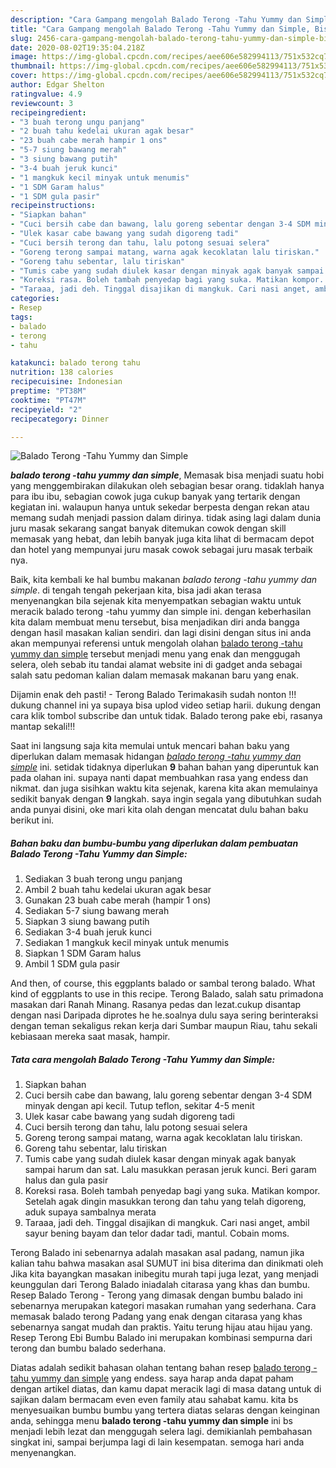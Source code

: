 ```yaml
---
description: "Cara Gampang mengolah Balado Terong -Tahu Yummy dan Simple, Bisa Manjain Lidah"
title: "Cara Gampang mengolah Balado Terong -Tahu Yummy dan Simple, Bisa Manjain Lidah"
slug: 2456-cara-gampang-mengolah-balado-terong-tahu-yummy-dan-simple-bisa-manjain-lidah
date: 2020-08-02T19:35:04.218Z
image: https://img-global.cpcdn.com/recipes/aee606e582994113/751x532cq70/balado-terong-tahu-yummy-dan-simple-foto-resep-utama.jpg
thumbnail: https://img-global.cpcdn.com/recipes/aee606e582994113/751x532cq70/balado-terong-tahu-yummy-dan-simple-foto-resep-utama.jpg
cover: https://img-global.cpcdn.com/recipes/aee606e582994113/751x532cq70/balado-terong-tahu-yummy-dan-simple-foto-resep-utama.jpg
author: Edgar Shelton
ratingvalue: 4.9
reviewcount: 3
recipeingredient:
- "3 buah terong ungu panjang"
- "2 buah tahu kedelai ukuran agak besar"
- "23 buah cabe merah hampir 1 ons"
- "5-7 siung bawang merah"
- "3 siung bawang putih"
- "3-4 buah jeruk kunci"
- "1 mangkuk kecil minyak untuk menumis"
- "1 SDM Garam halus"
- "1 SDM gula pasir"
recipeinstructions:
- "Siapkan bahan"
- "Cuci bersih cabe dan bawang, lalu goreng sebentar dengan 3-4 SDM minyak dengan api kecil. Tutup teflon, sekitar 4-5 menit"
- "Ulek kasar cabe bawang yang sudah digoreng tadi"
- "Cuci bersih terong dan tahu, lalu potong sesuai selera"
- "Goreng terong sampai matang, warna agak kecoklatan lalu tiriskan."
- "Goreng tahu sebentar, lalu tiriskan"
- "Tumis cabe yang sudah diulek kasar dengan minyak agak banyak sampai harum dan sat. Lalu masukkan perasan jeruk kunci. Beri garam halus dan gula pasir"
- "Koreksi rasa. Boleh tambah penyedap bagi yang suka. Matikan kompor. Setelah agak dingin masukkan terong dan tahu yang telah digoreng, aduk supaya sambalnya merata"
- "Taraaa, jadi deh. Tinggal disajikan di mangkuk. Cari nasi anget, ambil sayur bening bayam dan telor dadar tadi, mantul. Cobain moms."
categories:
- Resep
tags:
- balado
- terong
- tahu

katakunci: balado terong tahu 
nutrition: 138 calories
recipecuisine: Indonesian
preptime: "PT38M"
cooktime: "PT47M"
recipeyield: "2"
recipecategory: Dinner

---
```



![Balado Terong -Tahu Yummy dan Simple](https://img-global.cpcdn.com/recipes/aee606e582994113/751x532cq70/balado-terong-tahu-yummy-dan-simple-foto-resep-utama.jpg)

<b><i>balado terong -tahu yummy dan simple</i></b>, Memasak bisa menjadi suatu hobi yang menggembirakan dilakukan oleh sebagian besar orang. tidaklah hanya para ibu ibu, sebagian cowok juga cukup banyak yang tertarik dengan kegiatan ini. walaupun hanya untuk sekedar berpesta dengan rekan atau memang sudah menjadi passion dalam dirinya. tidak asing lagi dalam dunia juru masak sekarang sangat banyak ditemukan cowok dengan skill memasak yang hebat, dan lebih banyak juga kita lihat di bermacam depot dan hotel yang mempunyai juru masak cowok sebagai juru masak terbaik nya.

Baik, kita kembali ke hal bumbu makanan <i>balado terong -tahu yummy dan simple</i>. di tengah tengah pekerjaan kita, bisa jadi akan terasa menyenangkan bila sejenak kita menyempatkan sebagian waktu untuk meracik balado terong -tahu yummy dan simple ini. dengan keberhasilan kita dalam membuat menu tersebut, bisa menjadikan diri anda bangga dengan hasil masakan kalian sendiri. dan lagi disini dengan situs ini anda akan mempunyai referensi untuk mengolah olahan <u>balado terong -tahu yummy dan simple</u> tersebut menjadi menu yang enak dan menggugah selera, oleh sebab itu tandai alamat website ini di gadget anda sebagai salah satu pedoman kalian dalam memasak makanan baru yang enak.

Dijamin enak deh pasti! - Terong Balado Terimakasih sudah nonton !!! dukung channel ini ya supaya bisa uplod video setiap harii. dukung dengan cara klik tombol subscribe dan untuk tidak. Balado terong pake ebi, rasanya mantap sekali!!!


Saat ini langsung saja kita memulai untuk mencari bahan baku yang diperlukan dalam memasak hidangan <u><i>balado terong -tahu yummy dan simple</i></u> ini. setidak tidaknya diperlukan <b>9</b> bahan bahan yang diperuntuk kan pada olahan ini. supaya nanti dapat membuahkan rasa yang endess dan nikmat. dan juga sisihkan waktu kita sejenak, karena kita akan memulainya sedikit banyak dengan <b>9</b> langkah. saya ingin segala yang dibutuhkan sudah anda punyai disini, oke mari kita olah dengan mencatat dulu bahan baku berikut ini.

<!--inarticleads1-->

##### Bahan baku dan bumbu-bumbu yang diperlukan dalam pembuatan Balado Terong -Tahu Yummy dan Simple:

1. Sediakan 3 buah terong ungu panjang
1. Ambil 2 buah tahu kedelai ukuran agak besar
1. Gunakan 23 buah cabe merah (hampir 1 ons)
1. Sediakan 5-7 siung bawang merah
1. Siapkan 3 siung bawang putih
1. Sediakan 3-4 buah jeruk kunci
1. Sediakan 1 mangkuk kecil minyak untuk menumis
1. Siapkan 1 SDM Garam halus
1. Ambil 1 SDM gula pasir


And then, of course, this eggplants balado or sambal terong balado. What kind of eggplants to use in this recipe. Terong Balado, salah satu primadona masakan dari Ranah Minang. Rasanya pedas dan lezat.cukup disantap dengan nasi Daripada diprotes he he.soalnya dulu saya sering berinteraksi dengan teman sekaligus rekan kerja dari Sumbar maupun Riau, tahu sekali kebiasaan mereka saat masak, hampir. 

<!--inarticleads2-->

##### Tata cara mengolah Balado Terong -Tahu Yummy dan Simple:

1. Siapkan bahan
1. Cuci bersih cabe dan bawang, lalu goreng sebentar dengan 3-4 SDM minyak dengan api kecil. Tutup teflon, sekitar 4-5 menit
1. Ulek kasar cabe bawang yang sudah digoreng tadi
1. Cuci bersih terong dan tahu, lalu potong sesuai selera
1. Goreng terong sampai matang, warna agak kecoklatan lalu tiriskan.
1. Goreng tahu sebentar, lalu tiriskan
1. Tumis cabe yang sudah diulek kasar dengan minyak agak banyak sampai harum dan sat. Lalu masukkan perasan jeruk kunci. Beri garam halus dan gula pasir
1. Koreksi rasa. Boleh tambah penyedap bagi yang suka. Matikan kompor. Setelah agak dingin masukkan terong dan tahu yang telah digoreng, aduk supaya sambalnya merata
1. Taraaa, jadi deh. Tinggal disajikan di mangkuk. Cari nasi anget, ambil sayur bening bayam dan telor dadar tadi, mantul. Cobain moms.


Terong Balado ini sebenarnya adalah masakan asal padang, namun jika kalian tahu bahwa masakan asal SUMUT ini bisa diterima dan dinikmati oleh Jika kita bayangkan masakan inibegitu murah tapi juga lezat, yang menjadi keunggulan dari Terong Balado iniadalah citarasa yang khas dan bumbu. Resep Balado Terong - Terong yang dimasak dengan bumbu balado ini sebenarnya merupakan kategori masakan rumahan yang sederhana. Cara memasak balado terong Padang yang enak dengan citarasa yang khas sebenarnya sangat mudah dan praktis. Yaitu terung hijau atau hijau yang. Resep Terong Ebi Bumbu Balado ini merupakan kombinasi sempurna dari terong dan bumbu balado sederhana. 

Diatas adalah sedikit bahasan olahan tentang bahan resep <u>balado terong -tahu yummy dan simple</u> yang endess. saya harap anda dapat paham dengan artikel diatas, dan kamu dapat meracik lagi di masa datang untuk di sajikan dalam bermacam even even family atau sahabat kamu. kita bs menyesuaikan bumbu bumbu yang tertera diatas selaras dengan keinginan anda, sehingga menu <b>balado terong -tahu yummy dan simple</b> ini bs menjadi lebih lezat dan menggugah selera lagi. demikianlah pembahasan singkat ini, sampai berjumpa lagi di lain kesempatan. semoga hari anda menyenangkan.
